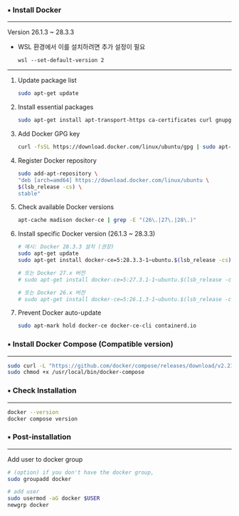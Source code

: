 ### ▪️ Install Docker 
---

Version 26.1.3 ~ 28.3.3

* WSL 환경에서 이를 설치하려면 추가 설정이 필요
    ```
    wsl --set-default-version 2
    ```
----

1. Update package list
    ```bash
    sudo apt-get update
    ```

2. Install essential packages
    ```bash
    sudo apt-get install apt-transport-https ca-certificates curl gnupg-agent software-properties-common -y
    ```

3. Add Docker GPG key
    ```bash
    curl -fsSL https://download.docker.com/linux/ubuntu/gpg | sudo apt-key add -
    ```

4. Register Docker repository
    ```bash
    sudo add-apt-repository \
    "deb [arch=amd64] https://download.docker.com/linux/ubuntu \
    $(lsb_release -cs) \
    stable"
    ```

5. Check available Docker versions
    ```bash
    apt-cache madison docker-ce | grep -E "(26\.|27\.|28\.)"
    ```

6. Install specific Docker version (26.1.3 ~ 28.3.3)
    ```bash
    # 예시: Docker 28.3.3 설치 (권장)
    sudo apt-get update
    sudo apt-get install docker-ce=5:28.3.3-1~ubuntu.$(lsb_release -cs) docker-ce-cli=5:28.3.3-1~ubuntu.$(lsb_release -cs) containerd.io -y
    
    # 또는 Docker 27.x 버전
    # sudo apt-get install docker-ce=5:27.3.1-1~ubuntu.$(lsb_release -cs) docker-ce-cli=5:27.3.1-1~ubuntu.$(lsb_release -cs) containerd.io -y
    
    # 또는 Docker 26.x 버전
    # sudo apt-get install docker-ce=5:26.1.3-1~ubuntu.$(lsb_release -cs) docker-ce-cli=5:26.1.3-1~ubuntu.$(lsb_release -cs) containerd.io -y
    ```

7. Prevent Docker auto-update
    ```bash
    sudo apt-mark hold docker-ce docker-ce-cli containerd.io
    ```

### ▪️ Install Docker Compose (Compatible version)
---

```bash
sudo curl -L "https://github.com/docker/compose/releases/download/v2.21.0/docker-compose-$(uname -s)-$(uname -m)" -o /usr/local/bin/docker-compose
sudo chmod +x /usr/local/bin/docker-compose
```

### ▪️ Check Installation
---
```bash
docker --version       
docker compose version  
```

### ▪️ Post-installation 
---
Add user to docker group
```bash
# (option) if you don't have the docker group,
sudo groupadd docker

# add user
sudo usermod -aG docker $USER
newgrp docker
```